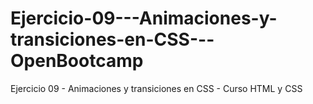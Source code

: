 # Ejercicio-09---Animaciones-y-transiciones-en-CSS---OpenBootcamp
Ejercicio 09 - Animaciones y transiciones en CSS - Curso HTML y CSS
